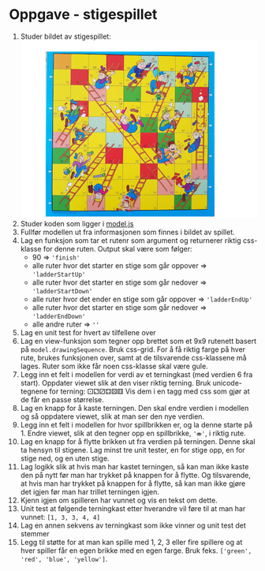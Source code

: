 # Oppgave - stigespillet

1. Studer bildet av stigespillet: ![](stigespill_brett.png)
1. Studer koden som ligger i [model.js](model.js)
1. Fullfør modellen ut fra informasjonen som finnes i bildet av spillet.
1. Lag en funksjon som tar et rutenr som argument og returnerer riktig css-klasse for denne ruten.
   Output skal være som følger: 
    - 90 => `'finish'`
    - alle ruter hvor det starter en stige som går oppover => `'ladderStartUp'`
    - alle ruter hvor det starter en stige som går nedover => `'ladderStartDown'`
    - alle ruter hvor det ender en stige som går oppover => `'ladderEndUp'`
    - alle ruter hvor det starter en stige som går nedover => `'ladderEndDown'`
    - alle andre ruter => `''`
1. Lag en unit test for hvert av tilfellene over
1. Lag en view-funksjon som tegner opp brettet som et 9x9 rutenett basert på `model.drawingSequence`. Bruk css-grid. For å få riktig farge på hver rute, brukes funksjonen over, samt at de tilsvarende css-klassene må lages. Ruter som ikke får noen css-klasse skal være gule. 
1. Legg inn et felt i modellen for verdi av et terningkast (med verdien 6 fra start). Oppdater viewet slik at den viser riktig terning. Bruk unicode-tegnene for terning: ⚀⚁⚂⚃⚄⚅ Vis dem i en tagg med css som gjør at de får en passe størrelse. 
1. Lag en knapp for å kaste terningen. Den skal endre verdien i modellen og så oppdatere viewet, slik at man ser den nye verdien. 
1. Legg inn et felt i modellen for hvor spillbrikken er, og la denne starte på 1. Endre viewet, slik at den tegner opp en spillbrikke, `'⛂'`, i riktig rute. 
1. Lag en knapp for å flytte brikken ut fra verdien på terningen. Denne skal ta hensyn til stigene. Lag minst tre unit tester, en for stige opp, en for stige ned, og en uten stige. 
1. Lag logikk slik at hvis man har kastet terningen, så kan man ikke kaste den på nytt før man har trykket på knappen for å flytte. Og tilsvarende, at hvis man har trykket på knappen for å flytte, så kan man ikke gjøre det igjen før man har trillet terningen igjen. 
1. Kjenn igjen om spilleren har vunnet og vis en tekst om dette. 
1. Unit test at følgende terningkast etter hverandre vil føre til at man har vunnet: `[1, 3, 3, 4, 4]`
1. Lag en annen sekvens av terningkast som ikke vinner og unit test det stemmer
1. Legg til støtte for at man kan spille med 1, 2, 3 eller fire spillere og at hver spiller får en egen brikke med en egen farge. Bruk feks. `['green', 'red', 'blue', 'yellow']`.